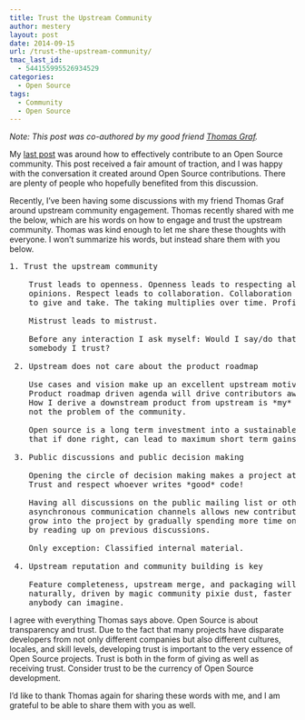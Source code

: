 ```yaml
---
title: Trust the Upstream Community
author: mestery
layout: post
date: 2014-09-15
url: /trust-the-upstream-community/
tmac_last_id:
  - 544155995526934529
categories:
  - Open Source
tags:
  - Community
  - Open Source
---
```

*Note: This post was co-authored by my good friend <a title="Thomas Graf on Twitter" href="https://twitter.com/tgraf__" target="_blank">Thomas Graf</a>.*

My <a title="How to Effectively Contribute to an Open Source Project Such as OpenStack Neutron" href="http://www.siliconloons.com/how-to-effectively-contribute-to-an-open-source-project-such-as-openstack-neutron/" target="_blank">last post</a> was around how to effectively contribute to an Open Source community. This post received a fair amount of traction, and I was happy with the conversation it created around Open Source contributions. There are plenty of people who hopefully benefited from this discussion.

Recently, I&#8217;ve been having some discussions with my friend Thomas Graf around upstream community engagement. Thomas recently shared with me the below, which are his words on how to engage and trust the upstream community. Thomas was kind enough to let me share these thoughts with everyone. I won&#8217;t summarize his words, but instead share them with you below.

<pre>1. Trust the upstream community

    Trust leads to openness. Openness leads to respecting all
    opinions. Respect leads to collaboration. Collaboration leads
    to give and take. The taking multiplies over time. Profit.

    Mistrust leads to mistrust.

    Before any interaction I ask myself: Would I say/do that to
    somebody I trust?

 2. Upstream does not care about the product roadmap

    Use cases and vision make up an excellent upstream motivation.
    Product roadmap driven agenda will drive contributors away.
    How I derive a downstream product from upstream is *my* problem,
    not the problem of the community.

    Open source is a long term investment into a sustainable model
    that if done right, can lead to maximum short term gains as well.

 3. Public discussions and public decision making

    Opening the circle of decision making makes a project attractive.
    Trust and respect whoever writes *good* code!

    Having all discussions on the public mailing list or other
    asynchronous communication channels allows new contributors to
    grow into the project by gradually spending more time on it and
    by reading up on previous discussions.

    Only exception: Classified internal material.

 4. Upstream reputation and community building is key

    Feature completeness, upstream merge, and packaging will come
    naturally, driven by magic community pixie dust, faster than
    anybody can imagine.</pre>

I agree with everything Thomas says above. Open Source is about transparency and trust. Due to the fact that many projects have disparate developers from not only different companies but also different cultures, locales, and skill levels, developing trust is important to the very essence of Open Source projects. Trust is both in the form of giving as well as receiving trust. Consider trust to be the currency of Open Source development.

I&#8217;d like to thank Thomas again for sharing these words with me, and I am grateful to be able to share them with you as well.